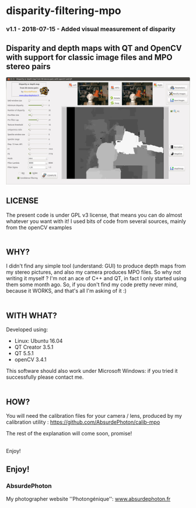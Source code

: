 # disparity-filtering-mpo
### v1.1 - 2018-07-15 - Added visual measurement of disparity
## Disparity and depth maps with QT and OpenCV with support for classic image files and MPO stereo pairs</b>

![Screenshot](screenshot.jpg)

## LICENSE

The present code is under GPL v3 license, that means you can do almost whatever you want
with it!
I used bits of code from several sources, mainly from the openCV examples
<br/>
<br/>

## WHY?

I didn't find any simple tool (understand: GUI) to produce depth maps from my stereo pictures, and also my camera produces MPO files. So why not writing it myself ?
I'm not an ace of C++ and QT, in fact I only started using them some month ago. So, if you don't find my code pretty never mind, because it WORKS, and that's all I'm asking of it :)
<br/>
<br/>

## WITH WHAT?

Developed using:
* Linux: Ubuntu	16.04
* QT Creator 3.5.1
* QT 5.5.1
* openCV 3.4.1

This software should also work under Microsoft Windows: if you tried it successfully please contact me.
<br/>
<br/>

## HOW?

You will need the calibration files for your camera / lens, produced by my calibration utility : https://github.com/AbsurdePhoton/calib-mpo
</br>

The rest of the explanation will come soon, promise!
<br/>
<br/>

Enjoy!
<br/>

## Enjoy!

### AbsurdePhoton
My photographer website ''Photongénique'': www.absurdephoton.fr
